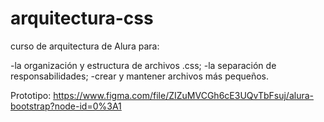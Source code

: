 # arquitectura-css
curso de arquitectura de Alura para:

-la organización y estructura de archivos .css;
-la separación de responsabilidades;
-crear y mantener archivos más pequeños.

Prototipo: https://www.figma.com/file/ZIZuMVCGh6cE3UQvTbFsuj/alura-bootstrap?node-id=0%3A1

